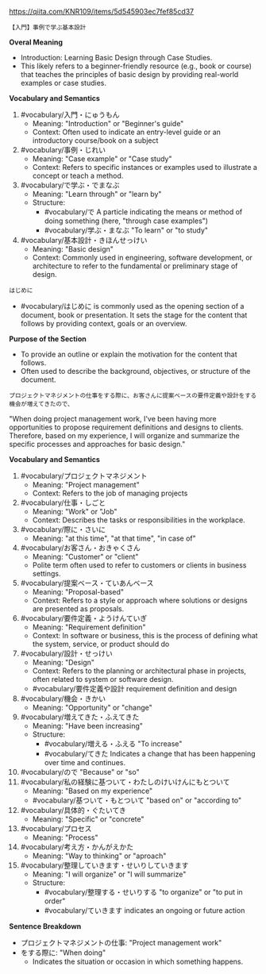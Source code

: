 https://qiita.com/KNR109/items/5d545903ec7fef85cd37

```
【入門】事例で学ぶ基本設計
```

**Overal Meaning**

- Introduction: Learning Basic Design through Case Studies.
- This likely refers to a beginner-friendly resource (e.g., book or course) that teaches the principles of basic design by providing real-world examples or case studies.

**Vocabulary and Semantics**

1. #vocabulary/入門・にゅうもん
	- Meaning: "Introduction" or "Beginner's guide"
	- Context: Often used to indicate an entry-level guide or an introductory course/book on a subject
2. #vocabulary/事例・じれい
	- Meaning: "Case example" or "Case study"
	- Context: Refers to specific instances or examples used to illustrate a concept or teach a method.
3. #vocabulary/で学ぶ・でまなぶ
	- Meaning: "Learn through" or "learn by"
	- Structure:
		- #vocabulary/で A particle indicating the means or method of doing something (here, "through case examples")
		- #vocabulary/学ぶ・まなぶ "To learn" or "to study"
4. #vocabulary/基本設計・きほんせっけい
	- Meaning: "Basic design"
	- Context: Commonly used in engineering, software development, or architecture to refer to the fundamental or preliminary stage of design.

```
はじめに
```

- #vocabulary/はじめに is commonly used as the opening section of a document, book or presentation. It sets the stage for the content that follows by providing context, goals or an overview.

**Purpose of the Section**

- To provide an outline or explain the motivation for the content that follows.
- Often used to describe the background, objectives, or structure of the document.

```
プロジェクトマネジメントの仕事をする際に、お客さんに提案ベースの要件定義や設計をする機会が増えてきたので、
```

"When doing project management work, I've been having more opportunities to propose requirement definitions and designs to clients. Therefore, based on my experience, I will organize and summarize the specific processes and approaches for basic design."

**Vocabulary and Semantics**

1. #vocabulary/プロジェクトマネジメント
	- Meaning: "Project management"
	- Context: Refers to the job of managing projects
2. #vocabulary/仕事・しごと
	- Meaning: "Work" or "Job"
	- Context: Describes the tasks or responsibilities in the workplace.
3. #vocabulary/際に・さいに
	- Meaning: "at this time", "at that time", "in case of"
4. #vocabulary/お客さん・おきゃくさん 
	- Meaning: "Customer" or "client"
	- Polite term often used to refer to customers or clients in business settings.
5. #vocabulary/提案ベース・ていあんベース
	- Meaning: "Proposal-based"
	- Context: Refers to a style or approach where solutions or designs are presented as proposals.
6. #vocabulary/要件定義・ようけんていぎ 
	- Meaning: "Requirement definition"
	- Context: In software or business, this is the process of defining what the system, service, or product should do
7. #vocabulary/設計・せっけい
	- Meaning: "Design"
	- Context: Refers to the planning or architectural phase in projects, often related to system or  software design.
	- #vocabulary/要件定義や設計 requirement definition and design
8. #vocabulary/機会・きかい
	- Meaning: "Opportunity" or "change"
9. #vocabulary/増えてきた・ふえてきた
	- Meaning: "Have been increasing"
	- Structure:
		- #vocabulary/増える・ふえる "To increase"
		- #vocabulary/てきた Indicates a change that has been happening over time and continues.
10. #vocabulary/ので "Because" or "so"
11. #vocabulary/私の経験に基ついて・わたしのけいけんにもとついて
	- Meaning: "Based on my experience"
	- #vocabulary/基ついて・もとついて "based on" or "according to"
12. #vocabulary/具体的・ぐたいてき
	- Meaning: "Specific" or "concrete"
13. #vocabulary/プロセス
	- Meaning: "Process"
14. #vocabulary/考え方・かんがえかた
	- Meaning: "Way to thinking" or "aproach"
15. #vocabulary/整理していきます・せいりしていきます
	- Meaning: "I will organize" or "I will summarize"
	- Structure:
		- #vocabulary/整理する・せいりする "to organize" or "to put in order"
		- #vocabulary/ていきます indicates an ongoing or future action

**Sentence Breakdown**

- プロジェクトマネジメントの仕事: "Project management work"
- をする際に: "When doing"
	- Indicates the situation or occasion in which something happens.